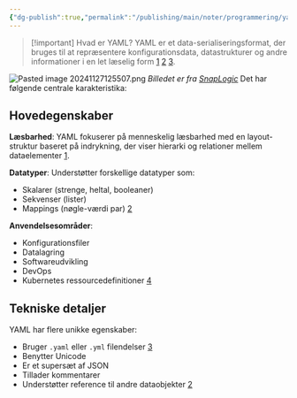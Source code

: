 ```yaml
---
{"dg-publish":true,"permalink":"/publishing/main/noter/programmering/yaml/","dgHomeLink":"false","dgShowBacklinks":"false","dgShowLocalGraph":"false","dgShowFileTree":"false","dgEnableSearch":"false","dgShowToc":"false","created":"2024-11-27T12:54:08.569+01:00"}
---
```


> [!important] Hvad er YAML?
> YAML er et data-serialiseringsformat, der bruges til at repræsentere konfigurationsdata, datastrukturer og andre informationer i en let læselig form [1](https://yayhosting.dk/ordbog/hvad-er-yaml) [2](https://docs.fileformat.com/da/programming/yaml/) [3](https://en.wikipedia.org/wiki/YAML?spm=a2c41.12741361.0.0.46d01da95OHjNb). 

![Pasted image 20241127125507.png](/img/user/Publishing/Main/Images/Pasted%20image%2020241127125507.png)
*Billedet er fra [SnapLogic](https://www.snaplogic.com/blog/json-vs-yaml-whats-the-difference-and-which-one-is-right-for-your-enterprise)*
Det har følgende centrale karakteristika:

## Hovedegenskaber

**Læsbarhed**: YAML fokuserer på menneskelig læsbarhed med en layout-struktur baseret på indrykning, der viser hierarki og relationer mellem dataelementer [1](https://yayhosting.dk/ordbog/hvad-er-yaml).

**Datatyper**: Understøtter forskellige datatyper som:
- Skalarer (strenge, heltal, booleaner)
- Sekvenser (lister)
- Mappings (nøgle-værdi par) [2](https://docs.fileformat.com/da/programming/yaml/)

**Anvendelsesområder**:

- Konfigurationsfiler
- Datalagring
- Softwareudvikling
- DevOps
- Kubernetes ressourcedefinitioner [4](https://www.redhat.com/en/topics/automation/what-is-yaml)

## Tekniske detaljer

YAML har flere unikke egenskaber:

- Bruger `.yaml` eller `.yml` filendelser [3](https://en.wikipedia.org/wiki/YAML?spm=a2c41.12741361.0.0.46d01da95OHjNb)
- Benytter Unicode
- Er et supersæt af JSON
- Tillader kommentarer
- Understøtter reference til andre dataobjekter [2](https://docs.fileformat.com/da/programming/yaml/)
